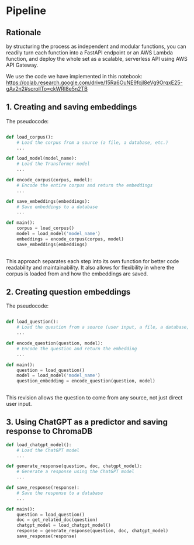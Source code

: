 # Pipeline

## Rationale
by structuring the process as independent and modular functions, you can readily turn each function into a FastAPI endpoint or an AWS Lambda function, and deploy the whole set as a scalable, serverless API using AWS API Gateway.

We use the code we have implemented in this notebook: https://colab.research.google.com/drive/15Ra6OuNE9fcjI8eVg9OrqxE25-gAv2n2#scrollTo=ckWRI8e5n2TB


## 1. Creating and saving embeddings

The pseudocode:


```python

def load_corpus():
    # Load the corpus from a source (a file, a database, etc.)
    ...

def load_model(model_name):
    # Load the Transformer model
    ...

def encode_corpus(corpus, model):
    # Encode the entire corpus and return the embeddings
    ...

def save_embeddings(embeddings):
    # Save embeddings to a database
    ...

def main():
    corpus = load_corpus()
    model = load_model('model_name')
    embeddings = encode_corpus(corpus, model)
    save_embeddings(embeddings)
    
  ```
    
This approach separates each step into its own function for better code readability and maintainability. It also allows for flexibility in where the corpus is loaded from and how the embeddings are saved.

## 2. Creating question embeddings

The pseudocode:

```python

def load_question():
    # Load the question from a source (user input, a file, a database, etc.)
    ...

def encode_question(question, model):
    # Encode the question and return the embedding
    ...

def main():
    question = load_question()
    model = load_model('model_name')
    question_embedding = encode_question(question, model)
    
```
    
    
This revision allows the question to come from any source, not just direct user input.

## 3. Using ChatGPT as a predictor and saving response to ChromaDB

```python
def load_chatgpt_model():
    # Load the ChatGPT model
    ...

def generate_response(question, doc, chatgpt_model):
    # Generate a response using the ChatGPT model
    ...

def save_response(response):
    # Save the response to a database
    ...

def main():
    question = load_question()
    doc = get_related_doc(question)
    chatgpt_model = load_chatgpt_model()
    response = generate_response(question, doc, chatgpt_model)
    save_response(response)
    
```













